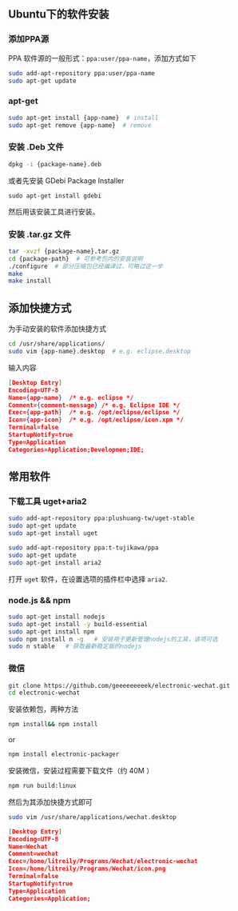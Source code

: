 ## Ubuntu下的软件安装

### 添加PPA源
PPA 软件源的一般形式：`ppa:user/ppa-name`，添加方式如下

``` bash
sudo add-apt-repository ppa:user/ppa-name
sudo apt-get update
```

### apt-get
``` bash
sudo apt-get install {app-name}  # install
sudo apt-get remove {app-name}  # remove
```

### 安装 .Deb 文件
``` bash
dpkg -i {package-name}.deb
```

或者先安装 GDebi Package Installer
```
sudo apt-get install gdebi
```
然后用该安装工具进行安装。

### 安装 .tar.gz 文件
``` bash
tar -xvzf {package-name}.tar.gz
cd {package-path}  # 可参考包内的安装说明
./configure  # 部分压缩包已经编译过，可略过这一步
make
make install
```

## 添加快捷方式

为手动安装的软件添加快捷方式

``` bash
cd /usr/share/applications/
sudo vim {app-name}.desktop  # e.g. eclipse.desktop
```

输入内容
``` json
[Desktop Entry]
Encoding=UTF-8
Name={app-name}  /* e.g. eclipse */
Comment={comment-message} /* e.g. Eclipse IDE */
Exec={app-path}  /* e.g. /opt/eclipse/eclipse */
Icon={app-icon}  /* e.g. /opt/eclipse/icon.xpm */
Terminal=false  
StartupNotify=true  
Type=Application  
Categories=Application;Developmen;IDE;
```


## 常用软件

### 下载工具 uget+aria2
``` bash
sudo add-apt-repository ppa:plushuang-tw/uget-stable
sudo apt-get update
sudo apt-get install uget
```

``` bash
sudo add-apt-repository ppa:t-tujikawa/ppa
sudo apt-get update
sudo apt-get install aria2
```

打开 `uget` 软件，在设置选项的插件栏中选择 `aria2`.

### node.js && npm
``` bash
sudo apt-get install nodejs
sudo apt-get install -y build-essential
sudo apt-get install npm
sudo npm install n -g   # 安装用于更新管理nodejs的工具，该项可选
sudo n stable   # 获取最新稳定版的nodejs
```

### 微信

``` bash
git clone https://github.com/geeeeeeeeek/electronic-wechat.git
cd electronic-wechat
```

安装依赖包，两种方法
``` bash
npm install&& npm install
```
or
``` bash
npm install electronic-packager
```

安装微信，安装过程需要下载文件（约 40M ）
``` bash
npm run build:linux
```
然后为其添加快捷方式即可

``` bash
sudo vim /usr/share/applications/wechat.desktop
```

``` json
[Desktop Entry]
Encoding=UTF-8
Name=Wechat
Comment=wechat
Exec=/home/litreily/Programs/Wechat/electronic-wechat
Icon=/home/litreily/Programs/Wechat/icon.png
Terminal=false
StartupNotify=true
Type=Application
Categories=Application;
```
